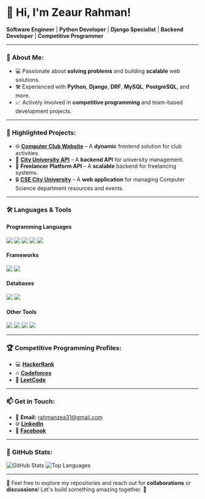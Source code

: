 # 👋 Hi, I'm **Zeaur Rahman**!

**Software Engineer** | **Python Developer** | **Django Specialist** | **Backend Developer** | **Competitive Programmer**

---

### 🚀 **About Me:**
- 💻 Passionate about **solving problems** and building **scalable** web solutions.
- 🛠️ Experienced with **Python**, **Django**, **DRF**, **MySQL**, **PostgreSQL**, and more.
- 📈 Actively involved in **competitive programming** and team-based development projects.

---

### 📂 **Highlighted Projects:**
- 🌐 **[Computer Club Website](https://computerclub-cityuniversity.netlify.app/)** – A **dynamic** frontend solution for club activities.
- 🏫 **[City University API](https://city-uni-dpt-api.onrender.com)** – A **backend API** for university management.
- 💼 **Freelancer Platform API** – A **scalable** backend for freelancing systems.
- 🔒 **[CSE City University](https://csecityuniversity.netlify.app/)** – A **web application** for managing Computer Science department resources and events.

---

### 🛠️ **Languages & Tools**

#### **Programming Languages**  
<div>
  <img src="https://img.shields.io/badge/-Python-3776AB?style=for-the-badge&logo=Python&logoColor=white" />
  <img src="https://img.shields.io/badge/-JavaScript-F7DF1E?style=for-the-badge&logo=JavaScript&logoColor=black" />
  <img src="https://img.shields.io/badge/-SQL-4479A1?style=for-the-badge&logo=MySQL&logoColor=white" />
  <img src="https://img.shields.io/badge/-HTML-E34F26?style=for-the-badge&logo=HTML5&logoColor=white" />
  <img src="https://img.shields.io/badge/-CSS-1572B6?style=for-the-badge&logo=CSS3&logoColor=white" />
</div>

#### **Frameworks**  
<div>
  <img src="https://img.shields.io/badge/-Django-092E20?style=for-the-badge&logo=Django&logoColor=white" />
  <img src="https://img.shields.io/badge/-Django%20REST%20Framework-ff1709?style=for-the-badge&logo=django&logoColor=white" />
</div>

#### **Databases**  
<div>
  <img src="https://img.shields.io/badge/-MySQL-4479A1?style=for-the-badge&logo=MySQL&logoColor=white" />
  <img src="https://img.shields.io/badge/-PostgreSQL-336791?style=for-the-badge&logo=PostgreSQL&logoColor=white" />
</div>

#### **Other Tools**  
<div>
  <img src="https://img.shields.io/badge/-Docker-2496ED?style=for-the-badge&logo=Docker&logoColor=white" />
  <img src="https://img.shields.io/badge/-Postman-FF6C37?style=for-the-badge&logo=Postman&logoColor=white" />
  <img src="https://img.shields.io/badge/-Git-F05032?style=for-the-badge&logo=Git&logoColor=white" />
  <img src="https://img.shields.io/badge/-GitHub-181717?style=for-the-badge&logo=GitHub&logoColor=white" />
</div>

---

### 🏆 **Competitive Programming Profiles:**
- 💻 [**HackerRank**](https://www.hackerrank.com/profile/rahmanzea31)
- 🔥 [**Codeforces**](https://codeforces.com/profile/Zeaur_Rahman)
- 🎯 [**LeetCode**](https://leetcode.com/u/rahmanzea31/)

---

### 📫 **Get in Touch:**
- 📧 **Email:** [rahmanzea31@gmail.com](mailto:rahmanzea31@gmail.com)
- 🌐 [**LinkedIn**](https://www.linkedin.com/in/zeaur-rahman-4209622a8)
- 📱 [**Facebook**](https://www.facebook.com/WanderBlueprint)

---

### 🌟 **GitHub Stats:**
![GitHub Stats](https://github-readme-stats.vercel.app/api?username=Zea2002&show_icons=true&theme=radical)
![Top Languages](https://github-readme-stats.vercel.app/api/top-langs/?username=Zea2002&layout=compact&theme=radical)

---

🚀 Feel free to explore my repositories and reach out for **collaborations** or **discussions**! Let's build something amazing together. 🌟
